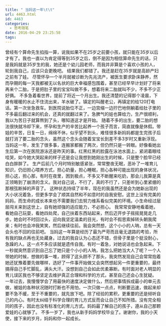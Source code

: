 ```yaml
---
title: " 当妈这一年\t\t"
url: 4463.html
id: 4463
categories:
  - 思考随笔
date: 2016-04-29 23:25:58
tags:
---
```


曾经有个算命先生掐指一算，说我如果不在25岁之前要小孩，就只能在35岁以后才有了。我也一直以为肯定得等到35岁之后，倒不是因为相信算命先生的话，只是我妈就是35岁生的我，她还是个幼儿园老师，而我并非算是个喜欢小孩的人，轮到我自己，应该只会更晚吧。 结果我们都错了。我还是赶在35岁就是高龄产妇之前有了娃。 尽管怀孕一个半月就被诊断为先兆流产，被医生要求卧床静养，然而孕期的每一天我都被无以名状的巨大幸福感包围着，甚至已经早早计划好了将来再来个二胎，于是把肚子里的宝宝叫做不多，想着将来二胎就叫不少，不多不少正好俩。 不多急着看世界，提前了将近一个月出生。我还清楚的记得那个凌晨，下身有暖暖的水止不住流出来，羊水破了。镇定的叫醒老公，再镇定的给120打电话。第一次坐急救车。到医院说胎位不正，一边宫缩一边拧巴地侧躺着给肚子里的不多最后翻过来的机会，还真的就翻过来了。急脾气的娃也算给力，生产很顺利，我以为苦日子就算熬到了头，哪知道这才是开始。 随着不多的出生，要二胎的想法很快就冷却下来，怀孕和生产的辛苦比起养一个孩子而言，简直就像是休假。带娃的辛苦，日复一日，绵绵不休，似乎望不到头，难怪很多新妈妈都是生完孩子后就打消了要二胎的念头，虽然这个念头会随着宝宝长到差不多3岁时又重新浮现。 当妈这一年，发生了很多事，连搬家都搬了两次，但仍然只是一转眼。好像看她出生后第一次在医院游泳还是昨天的事。红黑红黑的脸露在泳池水面上，紧闭着眼哇哇哭，如今她大哭起来的样子还是会让我想到她刚出生的时候，只是整个脸早已经白白胖胖了。 生产后前几个月时特别敏感紧张，常常整夜无眠，恶补了一堆育儿知识，仍旧担心喂养方式，担心奶量，担心睡眠，担心各种可能出现的身体状况，担心这，担心那，有时在夜里，困到极点，不多又不断醒来吃奶，那会儿我算是真正领略到了崩溃的含义。我对自己说，不行了，真的不行了，只差听到心里紧绷的那根弦断掉的声音了。 这种状态持续了半年，现在的我虽然还是会为她新出现的大小状况着急，但更多学会了顺其自然和不如意时的自我安慰。这世上没有完美的妈妈，而生命的成长本来也不需要我们去努力维系看似完美的环境。小生命经过层层闯关来到这世上，自有她顽强的适应能力，不必担心。 我常常安静地看着她，看她自己玩耍，看她四处爬，自己扶着东西站起来，然后迈开步子摇摇晃晃走几步。她会时不时回过头，迎向我坚定温柔的目光，有时会不假思索掉转头朝我爬来；有时也会冲我笑笑，然后继续往前。我会突然想，这个小小的人呐，总有一天会头也不回的往前吧。 当妈这一年算是经历了最为严苛而且毫无退路的考验，所有我的缺点再也无处藏身。过去的我自认为心态还不错，但骨子里是个挺没耐心，急躁的人。这一点不多应该就是遗传自我。有时一着急，对她说话也会急起来。下一秒就突然意识到自己忘了她只是个小小的人呐，我怎么把她当大人了呢？一个人带她的时候，想做的事一堆，顾得了这头顾不了那头，我突然发现自己会常常抱着她还犹豫着要先做哪样，选好了一件事开始做又会突然想起另一件更重要的，最终搞得自己手忙脚乱，满头大汗。没想到自己会如此优柔寡断。有时面对老人明显的育儿误区我也不够坚定去维护真正合理和科学的方式，甚至自己还会心生犹疑。 一年过去，我慢慢学会了用最快的速度决定做什么，然后把事情拆成最小的单元去做，被娃的各种状况随时打断也不用怕，一次只做一点点，判断要迅速，做起来却要不急不缓，至于不重要的，就先放下吧。除了经验的累积，更重要的还是倾听自己的内心。有时太纠结于科学合理的育儿方式反而会让自己不知所措。没有完全相同的孩子，因此也没有标准化的育儿方式。妈妈最了解自己的孩子，遵从自己那颗爱娃的心就够了。 不多一岁了，我也从新手妈妈学校毕业了。谢谢你，我的小天使，接下来的岁月，妈妈和你一起成长。